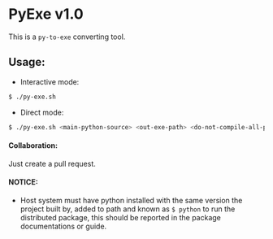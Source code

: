 # PyExe v1.0

This is a `py-to-exe` converting tool.

## Usage:

* Interactive mode:
```bash
$ ./py-exe.sh
```

* Direct mode:
```bash
$ ./py-exe.sh <main-python-source> <out-exe-path> <do-not-compile-all-project>
```

#### Collaboration:
Just create a pull request.

#### NOTICE:

* Host system must have python installed with the same version the project built by, added to path and known as `$ python` to run the distributed package, this should be reported in the package documentations or guide.
